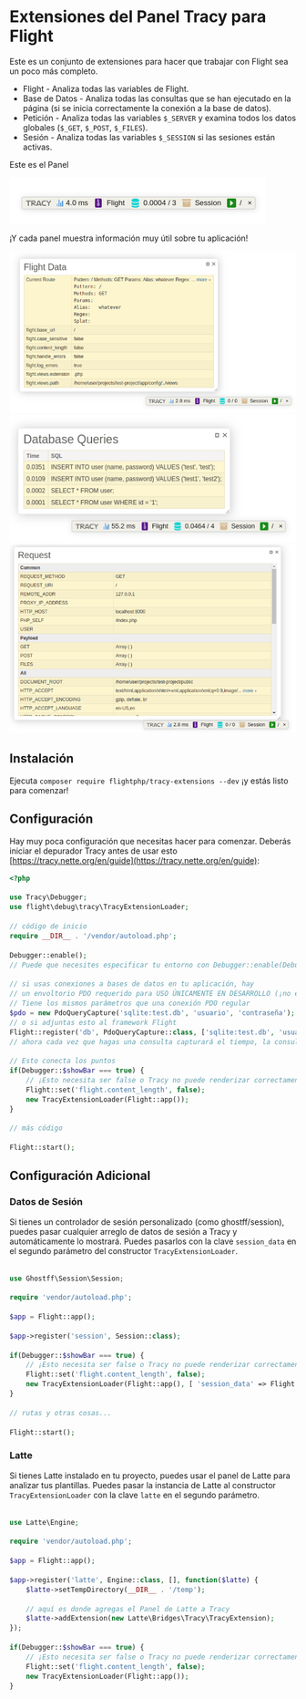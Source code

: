 # Extensiones del Panel Tracy para Flight

Este es un conjunto de extensiones para hacer que trabajar con Flight sea un poco más completo.

- Flight - Analiza todas las variables de Flight.
- Base de Datos - Analiza todas las consultas que se han ejecutado en la página (si se inicia correctamente la conexión a la base de datos).
- Petición - Analiza todas las variables `$_SERVER` y examina todos los datos globales (`$_GET`, `$_POST`, `$_FILES`).
- Sesión - Analiza todas las variables `$_SESSION` si las sesiones están activas.

Este es el Panel

![Barra de Flight](https://raw.githubusercontent.com/flightphp/tracy-extensions/master/flight-tracy-bar.png)

¡Y cada panel muestra información muy útil sobre tu aplicación!

![Datos de Flight](https://raw.githubusercontent.com/flightphp/tracy-extensions/master/flight-var-data.png)
![Base de Datos de Flight](https://raw.githubusercontent.com/flightphp/tracy-extensions/master/flight-db.png)
![Petición de Flight](https://raw.githubusercontent.com/flightphp/tracy-extensions/master/flight-request.png)

Instalación
-------
Ejecuta `composer require flightphp/tracy-extensions --dev` ¡y estás listo para comenzar!

Configuración
-------
Hay muy poca configuración que necesitas hacer para comenzar. Deberás iniciar el depurador Tracy antes de usar esto [https://tracy.nette.org/en/guide](https://tracy.nette.org/en/guide):

```php
<?php

use Tracy\Debugger;
use flight\debug\tracy\TracyExtensionLoader;

// código de inicio
require __DIR__ . '/vendor/autoload.php';

Debugger::enable();
// Puede que necesites especificar tu entorno con Debugger::enable(Debugger::DEVELOPMENT)

// si usas conexiones a bases de datos en tu aplicación, hay
// un envoltorio PDO requerido para USO ÚNICAMENTE EN DESARROLLO (¡no en producción por favor!)
// Tiene los mismos parámetros que una conexión PDO regular
$pdo = new PdoQueryCapture('sqlite:test.db', 'usuario', 'contraseña');
// o si adjuntas esto al framework Flight
Flight::register('db', PdoQueryCapture::class, ['sqlite:test.db', 'usuario', 'contraseña']);
// ahora cada vez que hagas una consulta capturará el tiempo, la consulta y los parámetros

// Esto conecta los puntos
if(Debugger::$showBar === true) {
	// ¡Esto necesita ser false o Tracy no puede renderizar correctamente!
	Flight::set('flight.content_length', false);
	new TracyExtensionLoader(Flight::app());
}

// más código

Flight::start();
```

## Configuración Adicional

### Datos de Sesión
Si tienes un controlador de sesión personalizado (como ghostff/session), puedes pasar cualquier arreglo de datos de sesión a Tracy y automáticamente lo mostrará. Puedes pasarlos con la clave `session_data` en el segundo parámetro del constructor `TracyExtensionLoader`.

```php

use Ghostff\Session\Session;

require 'vendor/autoload.php';

$app = Flight::app();

$app->register('session', Session::class);

if(Debugger::$showBar === true) {
	// ¡Esto necesita ser false o Tracy no puede renderizar correctamente!
	Flight::set('flight.content_length', false);
	new TracyExtensionLoader(Flight::app(), [ 'session_data' => Flight::session()->getAll() ]);
}

// rutas y otras cosas...

Flight::start();
```

### Latte

Si tienes Latte instalado en tu proyecto, puedes usar el panel de Latte para analizar tus plantillas. Puedes pasar la instancia de Latte al constructor `TracyExtensionLoader` con la clave `latte` en el segundo parámetro.

```php

use Latte\Engine;

require 'vendor/autoload.php';

$app = Flight::app();

$app->register('latte', Engine::class, [], function($latte) {
	$latte->setTempDirectory(__DIR__ . '/temp');

	// aquí es donde agregas el Panel de Latte a Tracy
	$latte->addExtension(new Latte\Bridges\Tracy\TracyExtension);
});

if(Debugger::$showBar === true) {
	// ¡Esto necesita ser false o Tracy no puede renderizar correctamente!
	Flight::set('flight.content_length', false);
	new TracyExtensionLoader(Flight::app());
}
